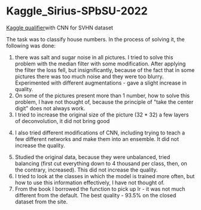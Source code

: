 # Kaggle_Sirius-SPbSU-2022
<a href="https://www.kaggle.com/c/sirius-spbsu-2022-entry-competition">Kaggle qualifier</a>with CNN for SVHN dataset


The task was to classify house numbers. In the process of solving it, the following was done:
1) there was salt and sugar noise in all pictures. I tried to solve this problem with the median filter with some modification. After applying the filter the loss fell, but insignificantly, because of the fact that in some pictures there was too much noise and they were too blurry. Experimented with different augmentations - gave a slight increase in quality.
2) On some of the pictures present more than 1 number, how to solve this problem, I have not thought of, because the principle of "take the center digit" does not always work.
3) I tried to increase the original size of the picture (32 * 32) a few layers of deconvolution, it did not bring good
4. I also tried different modifications of CNN, including trying to teach a few different networks and make them into an ensemble. It did not increase the quality.
5) Studied the original data, because they were unbalanced, tried balancing (first cut everything down to 4 thousand per class, then, on the contrary, increased). This did not increase the quality.
6) I tried to look at the classes in which the model is trained more often, but how to use this information effectively, I have not thought of.
7) From the book I borrowed the function to pick up lr - it was not much different from the default. The best quality - 93.5% on the closed dataset from the site.
